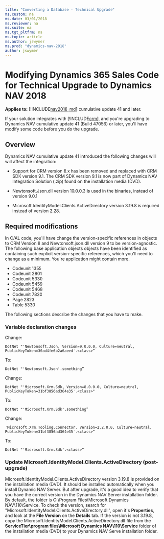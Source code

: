 ```yaml
---
title: "Converting a Database - Technical Upgrade"
ms.custom: na
ms.date: 03/01/2018
ms.reviewer: na
ms.suite: na
ms.tgt_pltfrm: na
ms.topic: article
ms.author: jswymer
ms.prod: "dynamics-nav-2018"
author: jswymer
---
```

# Modifying Dynamics 365 Sales Code for Technical Upgrade to Dynamics NAV 2018

**Applies to:** [!INCLUDE[nav2018_md](includes/nav2018_md.md)] cumulative update 41 and later.

If your solution integrates with [!INCLUDE[crm](includes/crm_md.md)], and you're upgrading to Dynamics NAV cumulative update 41 (Build 47056) or later, you'll have modify some code before you do the upgrade.

## Overview

Dynamics NAV cumulative update 41 introduced the following changes will will affect the integration:

- Support for CRM version 8.x has been removed and replaced with CRM SDK version 9.1. The CRM SDK version 9.1 is now part of Dynamics NAV Integration Solution (.zip) found on the installation media (DVD).

- Newtonsoft.Json.dll version 10.0.0.3 is used in the binaries, instead of version 9.0.1 

- Microsoft.IdentityModel.Clients.ActiveDirectory version 3.19.8 is required instead of version 2.28.

## Required modifications

In C/AL code, you'll have change the version-specific references in objects to CRM Version 8 and Newtonsoft.json.dll version 9 to be version-agnostic. The following base application objects objects have been identified as containing such explicit version-specific references, which you'll need to change as a minimum. You're application might contain more.

- Codeunit 1355
- Codeunit 2801
- Codeunit 5330
- Codeunit 5459
- Codeunit 5468
- Codeunit 7820
- Page 2823 
- Table 5330

The following sections describe the changes that you have to make.

### Variable declaration changes

Change:

```
DotNet "'Newtonsoft.Json, Version=9.0.0.0, Culture=neutral, PublicKeyToken=30ad4fe6b2a6aeed'.<class>” 
```

To:

```
DotNet "'Newtonsoft.Json'.something” 
```

Change:
```
DotNet "'Microsoft.Xrm.Sdk, Version=8.0.0.0, Culture=neutral, PublicKeyToken=31bf3856ad364e35'.<class>" 
```

To:

```
DotNet "'Microsoft.Xrm.Sdk'.something” 
```

Change:

```
'Microsoft.Xrm.Tooling.Connector, Version=2.2.0.0, Culture=neutral, PublicKeyToken=31bf3856ad364e35'.<class>” 
```

To:

``` 
DotNet "'Microsoft.Xrm.Sdk'.<class>” 
```

### Update Microsoft.IdentityModel.Clients.ActiveDirectory (post-upgrade)

Microsoft.IdentityModel.Clients.ActiveDirectory version 3.19.8 is provided on the installation media (DVD). It should be installed automatically when you install Dynamic NAV Server. But after upgrade, it's a good idea to verify that you have the correct version in the Dynamics NAV Server installation folder. By default, the folder is C:\Program Files\Microsoft Dynamics NAV\110\Service. To check the version, search for "Microsoft.IdentityModel.Clients.ActiveDirectory.dll", open it's **Properties**, and look at the **File Version** on the **Details** tab. If the version is not 3.19.8, copy the Microsoft.IdentityModel.Clients.ActiveDirectory.dll file from the **ServiceTier\program files\Microsoft Dynamics NAV\110\Service** folder of the installation media (DVD) to your Dynamics NAV Serve installation folder.

 
